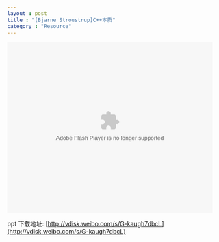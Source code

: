 ```yaml
---
layout : post
title : "[Bjarne Stroustrup]C++本质"
category : "Resource"
---
```



<embed src="http://player.youku.com/player.php/sid/XNjExNTg1Nzg4/v.swf" allowFullScreen="true" quality="high" width="480" height="400" align="middle" allowScriptAccess="always" type="application/x-shockwave-flash"></embed>

ppt 下载地址: [http://vdisk.weibo.com/s/G-kaugh7dbcL](http://vdisk.weibo.com/s/G-kaugh7dbcL)
